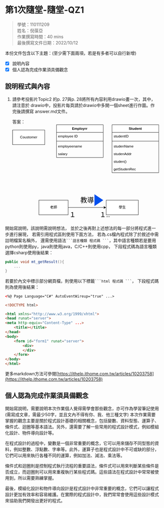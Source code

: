 # 第1次隨堂-隨堂-QZ1
>
>學號：110111209
><br />
>姓名：倪葆亞
><br />
>作業撰寫時間：40 mins
><br />
>最後撰寫文件日期：2022/10/12
>

本份文件包含以下主題：(至少需下面兩項，若是有多者可以自行新增)
- [x] 說明內容
- [x] 個人認為完成作業須具備觀念

## 說明程式與內容

1. 請參考投影片Topic2 的p. 27與p. 28將所有內容利用drawio畫一次，其中，請注意於
drawio中，投影片每頁請於drawio中多開一個sheet進行作圖。作完後請撰寫
answer.md文件。

    答案：<svg xmlns="http://www.w3.org/2000/svg" xmlns:xlink="http://www.w3.org/1999/xlink" version="1.1" width="501px" viewBox="-0.5 -0.5 501 329" content="&lt;mxfile&gt;&lt;diagram id=&quot;attW2MiNEYRtk_PuS-gz&quot; name=&quot;第1頁&quot;&gt;&lt;mxGraphModel dx=&quot;496&quot; dy=&quot;461&quot; grid=&quot;1&quot; gridSize=&quot;10&quot; guides=&quot;1&quot; tooltips=&quot;1&quot; connect=&quot;1&quot; arrows=&quot;1&quot; fold=&quot;1&quot; page=&quot;1&quot; pageScale=&quot;1&quot; pageWidth=&quot;827&quot; pageHeight=&quot;1169&quot; math=&quot;0&quot; shadow=&quot;0&quot;&gt;&lt;root&gt;&lt;mxCell id=&quot;0&quot;/&gt;&lt;mxCell id=&quot;1&quot; parent=&quot;0&quot;/&gt;&lt;mxCell id=&quot;2&quot; value=&quot;Coustomer&quot; style=&quot;html=1;&quot; vertex=&quot;1&quot; parent=&quot;1&quot;&gt;&lt;mxGeometry x=&quot;30&quot; y=&quot;110&quot; width=&quot;110&quot; height=&quot;50&quot; as=&quot;geometry&quot;/&gt;&lt;/mxCell&gt;&lt;mxCell id=&quot;7&quot; value=&quot;Employrr&quot; style=&quot;swimlane;fontStyle=1;align=center;verticalAlign=top;childLayout=stackLayout;horizontal=1;startSize=26;horizontalStack=0;resizeParent=1;resizeParentMax=0;resizeLast=0;collapsible=1;marginBottom=0;&quot; vertex=&quot;1&quot; parent=&quot;1&quot;&gt;&lt;mxGeometry x=&quot;180&quot; y=&quot;92&quot; width=&quot;160&quot; height=&quot;112&quot; as=&quot;geometry&quot;/&gt;&lt;/mxCell&gt;&lt;mxCell id=&quot;8&quot; value=&quot;employee ID&quot; style=&quot;text;strokeColor=none;fillColor=none;align=left;verticalAlign=top;spacingLeft=4;spacingRight=4;overflow=hidden;rotatable=0;points=[[0,0.5],[1,0.5]];portConstraint=eastwest;&quot; vertex=&quot;1&quot; parent=&quot;7&quot;&gt;&lt;mxGeometry y=&quot;26&quot; width=&quot;160&quot; height=&quot;26&quot; as=&quot;geometry&quot;/&gt;&lt;/mxCell&gt;&lt;mxCell id=&quot;9&quot; value=&quot;&quot; style=&quot;line;strokeWidth=1;fillColor=none;align=left;verticalAlign=middle;spacingTop=-1;spacingLeft=3;spacingRight=3;rotatable=0;labelPosition=right;points=[];portConstraint=eastwest;strokeColor=inherit;&quot; vertex=&quot;1&quot; parent=&quot;7&quot;&gt;&lt;mxGeometry y=&quot;52&quot; width=&quot;160&quot; height=&quot;8&quot; as=&quot;geometry&quot;/&gt;&lt;/mxCell&gt;&lt;mxCell id=&quot;10&quot; value=&quot;employeename&quot; style=&quot;text;strokeColor=none;fillColor=none;align=left;verticalAlign=top;spacingLeft=4;spacingRight=4;overflow=hidden;rotatable=0;points=[[0,0.5],[1,0.5]];portConstraint=eastwest;&quot; vertex=&quot;1&quot; parent=&quot;7&quot;&gt;&lt;mxGeometry y=&quot;60&quot; width=&quot;160&quot; height=&quot;26&quot; as=&quot;geometry&quot;/&gt;&lt;/mxCell&gt;&lt;mxCell id=&quot;11&quot; value=&quot;salary&quot; style=&quot;text;strokeColor=none;fillColor=none;align=left;verticalAlign=top;spacingLeft=4;spacingRight=4;overflow=hidden;rotatable=0;points=[[0,0.5],[1,0.5]];portConstraint=eastwest;&quot; vertex=&quot;1&quot; parent=&quot;7&quot;&gt;&lt;mxGeometry y=&quot;86&quot; width=&quot;160&quot; height=&quot;26&quot; as=&quot;geometry&quot;/&gt;&lt;/mxCell&gt;&lt;mxCell id=&quot;12&quot; value=&quot;Student&quot; style=&quot;swimlane;fontStyle=1;align=center;verticalAlign=top;childLayout=stackLayout;horizontal=1;startSize=26;horizontalStack=0;resizeParent=1;resizeParentMax=0;resizeLast=0;collapsible=1;marginBottom=0;&quot; vertex=&quot;1&quot; parent=&quot;1&quot;&gt;&lt;mxGeometry x=&quot;370&quot; y=&quot;92&quot; width=&quot;160&quot; height=&quot;164&quot; as=&quot;geometry&quot;/&gt;&lt;/mxCell&gt;&lt;mxCell id=&quot;13&quot; value=&quot;studentID&quot; style=&quot;text;strokeColor=none;fillColor=none;align=left;verticalAlign=top;spacingLeft=4;spacingRight=4;overflow=hidden;rotatable=0;points=[[0,0.5],[1,0.5]];portConstraint=eastwest;&quot; vertex=&quot;1&quot; parent=&quot;12&quot;&gt;&lt;mxGeometry y=&quot;26&quot; width=&quot;160&quot; height=&quot;26&quot; as=&quot;geometry&quot;/&gt;&lt;/mxCell&gt;&lt;mxCell id=&quot;14&quot; value=&quot;&quot; style=&quot;line;strokeWidth=1;fillColor=none;align=left;verticalAlign=middle;spacingTop=-1;spacingLeft=3;spacingRight=3;rotatable=0;labelPosition=right;points=[];portConstraint=eastwest;strokeColor=inherit;&quot; vertex=&quot;1&quot; parent=&quot;12&quot;&gt;&lt;mxGeometry y=&quot;52&quot; width=&quot;160&quot; height=&quot;8&quot; as=&quot;geometry&quot;/&gt;&lt;/mxCell&gt;&lt;mxCell id=&quot;15&quot; value=&quot;studenName&quot; style=&quot;text;strokeColor=none;fillColor=none;align=left;verticalAlign=top;spacingLeft=4;spacingRight=4;overflow=hidden;rotatable=0;points=[[0,0.5],[1,0.5]];portConstraint=eastwest;&quot; vertex=&quot;1&quot; parent=&quot;12&quot;&gt;&lt;mxGeometry y=&quot;60&quot; width=&quot;160&quot; height=&quot;26&quot; as=&quot;geometry&quot;/&gt;&lt;/mxCell&gt;&lt;mxCell id=&quot;16&quot; value=&quot;studenAddr&quot; style=&quot;text;strokeColor=none;fillColor=none;align=left;verticalAlign=top;spacingLeft=4;spacingRight=4;overflow=hidden;rotatable=0;points=[[0,0.5],[1,0.5]];portConstraint=eastwest;&quot; vertex=&quot;1&quot; parent=&quot;12&quot;&gt;&lt;mxGeometry y=&quot;86&quot; width=&quot;160&quot; height=&quot;26&quot; as=&quot;geometry&quot;/&gt;&lt;/mxCell&gt;&lt;mxCell id=&quot;17&quot; value=&quot;studen()&quot; style=&quot;text;strokeColor=none;fillColor=none;align=left;verticalAlign=top;spacingLeft=4;spacingRight=4;overflow=hidden;rotatable=0;points=[[0,0.5],[1,0.5]];portConstraint=eastwest;&quot; vertex=&quot;1&quot; parent=&quot;12&quot;&gt;&lt;mxGeometry y=&quot;112&quot; width=&quot;160&quot; height=&quot;26&quot; as=&quot;geometry&quot;/&gt;&lt;/mxCell&gt;&lt;mxCell id=&quot;18&quot; value=&quot;getStudenRec&quot; style=&quot;text;strokeColor=none;fillColor=none;align=left;verticalAlign=top;spacingLeft=4;spacingRight=4;overflow=hidden;rotatable=0;points=[[0,0.5],[1,0.5]];portConstraint=eastwest;&quot; vertex=&quot;1&quot; parent=&quot;12&quot;&gt;&lt;mxGeometry y=&quot;138&quot; width=&quot;160&quot; height=&quot;26&quot; as=&quot;geometry&quot;/&gt;&lt;/mxCell&gt;&lt;mxCell id=&quot;19&quot; value=&quot;學生&quot; style=&quot;html=1;&quot; vertex=&quot;1&quot; parent=&quot;1&quot;&gt;&lt;mxGeometry x=&quot;350&quot; y=&quot;350&quot; width=&quot;110&quot; height=&quot;50&quot; as=&quot;geometry&quot;/&gt;&lt;/mxCell&gt;&lt;mxCell id=&quot;29&quot; style=&quot;edgeStyle=none;html=1;exitX=1;exitY=0.5;exitDx=0;exitDy=0;entryX=0;entryY=0.5;entryDx=0;entryDy=0;fontSize=23;endArrow=classic;endFill=1;&quot; edge=&quot;1&quot; parent=&quot;1&quot; source=&quot;20&quot; target=&quot;19&quot;&gt;&lt;mxGeometry relative=&quot;1&quot; as=&quot;geometry&quot;/&gt;&lt;/mxCell&gt;&lt;mxCell id=&quot;20&quot; value=&quot;老師&quot; style=&quot;html=1;&quot; vertex=&quot;1&quot; parent=&quot;1&quot;&gt;&lt;mxGeometry x=&quot;120&quot; y=&quot;350&quot; width=&quot;100&quot; height=&quot;50&quot; as=&quot;geometry&quot;/&gt;&lt;/mxCell&gt;&lt;mxCell id=&quot;26&quot; value=&quot;&amp;lt;font style=&amp;quot;font-size: 23px;&amp;quot;&amp;gt;教導&amp;lt;/font&amp;gt;&quot; style=&quot;text;html=1;align=center;verticalAlign=middle;resizable=0;points=[];autosize=1;strokeColor=none;fillColor=none;&quot; vertex=&quot;1&quot; parent=&quot;1&quot;&gt;&lt;mxGeometry x=&quot;250&quot; y=&quot;330&quot; width=&quot;70&quot; height=&quot;40&quot; as=&quot;geometry&quot;/&gt;&lt;/mxCell&gt;&lt;mxCell id=&quot;27&quot; value=&quot;１&quot; style=&quot;text;html=1;align=center;verticalAlign=middle;resizable=0;points=[];autosize=1;strokeColor=none;fillColor=none;fontSize=23;&quot; vertex=&quot;1&quot; parent=&quot;1&quot;&gt;&lt;mxGeometry x=&quot;210&quot; y=&quot;380&quot; width=&quot;50&quot; height=&quot;40&quot; as=&quot;geometry&quot;/&gt;&lt;/mxCell&gt;&lt;mxCell id=&quot;28&quot; value=&quot;１..*&quot; style=&quot;text;html=1;align=center;verticalAlign=middle;resizable=0;points=[];autosize=1;strokeColor=none;fillColor=none;fontSize=23;&quot; vertex=&quot;1&quot; parent=&quot;1&quot;&gt;&lt;mxGeometry x=&quot;310&quot; y=&quot;380&quot; width=&quot;70&quot; height=&quot;40&quot; as=&quot;geometry&quot;/&gt;&lt;/mxCell&gt;&lt;mxCell id=&quot;32&quot; value=&quot;&quot; style=&quot;triangle;whiteSpace=wrap;html=1;fontSize=23;fillColor=#0050ef;fontColor=#ffffff;strokeColor=#001DBC;strokeWidth=0;&quot; vertex=&quot;1&quot; parent=&quot;1&quot;&gt;&lt;mxGeometry x=&quot;310&quot; y=&quot;330&quot; width=&quot;30&quot; height=&quot;40&quot; as=&quot;geometry&quot;/&gt;&lt;/mxCell&gt;&lt;/root&gt;&lt;/mxGraphModel&gt;&lt;/diagram&gt;&lt;/mxfile&gt;" onclick="(function(svg){var src=window.event.target||window.event.srcElement;while (src!=null&amp;&amp;src.nodeName.toLowerCase()!='a'){src=src.parentNode;}if(src==null){if(svg.wnd!=null&amp;&amp;!svg.wnd.closed){svg.wnd.focus();}else{var r=function(evt){if(evt.data=='ready'&amp;&amp;evt.source==svg.wnd){svg.wnd.postMessage(decodeURIComponent(svg.getAttribute('content')),'*');window.removeEventListener('message',r);}};window.addEventListener('message',r);svg.wnd=window.open('https://viewer.diagrams.net/?client=1&amp;page=0&amp;edit=_blank');}}})(this);" style="cursor:pointer;max-width:100%;max-height:329px;"><defs><clipPath id="mx-clip-154-31-152-26-0"><rect x="154" y="31" width="152" height="26"/></clipPath><clipPath id="mx-clip-154-65-152-26-0"><rect x="154" y="65" width="152" height="26"/></clipPath><clipPath id="mx-clip-154-91-152-26-0"><rect x="154" y="91" width="152" height="26"/></clipPath><clipPath id="mx-clip-344-31-152-26-0"><rect x="344" y="31" width="152" height="26"/></clipPath><clipPath id="mx-clip-344-65-152-26-0"><rect x="344" y="65" width="152" height="26"/></clipPath><clipPath id="mx-clip-344-91-152-26-0"><rect x="344" y="91" width="152" height="26"/></clipPath><clipPath id="mx-clip-344-117-152-26-0"><rect x="344" y="117" width="152" height="26"/></clipPath><clipPath id="mx-clip-344-143-152-26-0"><rect x="344" y="143" width="152" height="26"/></clipPath></defs><g><rect x="0" y="18" width="110" height="50" fill="rgb(255, 255, 255)" stroke="rgb(0, 0, 0)" pointer-events="all"/><g transform="translate(-0.5 -0.5)"><switch><foreignObject pointer-events="none" width="100%" height="100%" requiredFeatures="http://www.w3.org/TR/SVG11/feature#Extensibility" style="overflow: visible; text-align: left;"><div xmlns="http://www.w3.org/1999/xhtml" style="display: flex; align-items: unsafe center; justify-content: unsafe center; width: 1px; height: 1px; padding-top: 43px; margin-left: 55px;"><div data-drawio-colors="color: rgb(0, 0, 0); " style="box-sizing: border-box; font-size: 0px; text-align: center;"><div style="display: inline-block; font-size: 12px; font-family: Helvetica; color: rgb(0, 0, 0); line-height: 1.2; pointer-events: all; white-space: nowrap;">Coustomer</div></div></div></foreignObject><text x="55" y="47" fill="rgb(0, 0, 0)" font-family="Helvetica" font-size="12px" text-anchor="middle">Coustomer</text></switch></g><path d="M 150 26 L 150 0 L 310 0 L 310 26" fill="rgb(255, 255, 255)" stroke="rgb(0, 0, 0)" stroke-miterlimit="10" pointer-events="all"/><path d="M 150 26 L 150 112 L 310 112 L 310 26" fill="none" stroke="rgb(0, 0, 0)" stroke-miterlimit="10" pointer-events="none"/><path d="M 150 26 L 310 26" fill="none" stroke="rgb(0, 0, 0)" stroke-miterlimit="10" pointer-events="none"/><g fill="rgb(0, 0, 0)" font-family="Helvetica" font-weight="bold" pointer-events="none" text-anchor="middle" font-size="12px"><text x="229.5" y="17.5">Employrr</text></g><g fill="rgb(0, 0, 0)" font-family="Helvetica" pointer-events="none" clip-path="url(#mx-clip-154-31-152-26-0)" font-size="12px"><text x="155.5" y="43.5">employee ID</text></g><path d="M 150 56 L 310 56" fill="none" stroke="rgb(0, 0, 0)" stroke-miterlimit="10" pointer-events="none"/><g fill="rgb(0, 0, 0)" font-family="Helvetica" pointer-events="none" clip-path="url(#mx-clip-154-65-152-26-0)" font-size="12px"><text x="155.5" y="77.5">employeename</text></g><g fill="rgb(0, 0, 0)" font-family="Helvetica" pointer-events="none" clip-path="url(#mx-clip-154-91-152-26-0)" font-size="12px"><text x="155.5" y="103.5">salary</text></g><path d="M 340 26 L 340 0 L 500 0 L 500 26" fill="rgb(255, 255, 255)" stroke="rgb(0, 0, 0)" stroke-miterlimit="10" pointer-events="none"/><path d="M 340 26 L 340 164 L 500 164 L 500 26" fill="none" stroke="rgb(0, 0, 0)" stroke-miterlimit="10" pointer-events="none"/><path d="M 340 26 L 500 26" fill="none" stroke="rgb(0, 0, 0)" stroke-miterlimit="10" pointer-events="none"/><g fill="rgb(0, 0, 0)" font-family="Helvetica" font-weight="bold" pointer-events="none" text-anchor="middle" font-size="12px"><text x="419.5" y="17.5">Student</text></g><g fill="rgb(0, 0, 0)" font-family="Helvetica" pointer-events="none" clip-path="url(#mx-clip-344-31-152-26-0)" font-size="12px"><text x="345.5" y="43.5">studentID</text></g><path d="M 340 56 L 500 56" fill="none" stroke="rgb(0, 0, 0)" stroke-miterlimit="10" pointer-events="none"/><g fill="rgb(0, 0, 0)" font-family="Helvetica" pointer-events="none" clip-path="url(#mx-clip-344-65-152-26-0)" font-size="12px"><text x="345.5" y="77.5">studenName</text></g><g fill="rgb(0, 0, 0)" font-family="Helvetica" pointer-events="none" clip-path="url(#mx-clip-344-91-152-26-0)" font-size="12px"><text x="345.5" y="103.5">studenAddr</text></g><g fill="rgb(0, 0, 0)" font-family="Helvetica" pointer-events="none" clip-path="url(#mx-clip-344-117-152-26-0)" font-size="12px"><text x="345.5" y="129.5">studen()</text></g><g fill="rgb(0, 0, 0)" font-family="Helvetica" pointer-events="none" clip-path="url(#mx-clip-344-143-152-26-0)" font-size="12px"><text x="345.5" y="155.5">getStudenRec</text></g><rect x="320" y="258" width="110" height="50" fill="rgb(255, 255, 255)" stroke="rgb(0, 0, 0)" pointer-events="none"/><g transform="translate(-0.5 -0.5)"><switch><foreignObject pointer-events="none" width="100%" height="100%" requiredFeatures="http://www.w3.org/TR/SVG11/feature#Extensibility" style="overflow: visible; text-align: left;"><div xmlns="http://www.w3.org/1999/xhtml" style="display: flex; align-items: unsafe center; justify-content: unsafe center; width: 1px; height: 1px; padding-top: 283px; margin-left: 375px;"><div data-drawio-colors="color: rgb(0, 0, 0); " style="box-sizing: border-box; font-size: 0px; text-align: center;"><div style="display: inline-block; font-size: 12px; font-family: Helvetica; color: rgb(0, 0, 0); line-height: 1.2; pointer-events: none; white-space: nowrap;">學生</div></div></div></foreignObject><text x="375" y="287" fill="rgb(0, 0, 0)" font-family="Helvetica" font-size="12px" text-anchor="middle">學生</text></switch></g><path d="M 190 283 L 313.63 283" fill="none" stroke="rgb(0, 0, 0)" stroke-miterlimit="10" pointer-events="none"/><path d="M 318.88 283 L 311.88 286.5 L 313.63 283 L 311.88 279.5 Z" fill="rgb(0, 0, 0)" stroke="rgb(0, 0, 0)" stroke-miterlimit="10" pointer-events="none"/><rect x="90" y="258" width="100" height="50" fill="rgb(255, 255, 255)" stroke="rgb(0, 0, 0)" pointer-events="none"/><g transform="translate(-0.5 -0.5)"><switch><foreignObject pointer-events="none" width="100%" height="100%" requiredFeatures="http://www.w3.org/TR/SVG11/feature#Extensibility" style="overflow: visible; text-align: left;"><div xmlns="http://www.w3.org/1999/xhtml" style="display: flex; align-items: unsafe center; justify-content: unsafe center; width: 1px; height: 1px; padding-top: 283px; margin-left: 140px;"><div data-drawio-colors="color: rgb(0, 0, 0); " style="box-sizing: border-box; font-size: 0px; text-align: center;"><div style="display: inline-block; font-size: 12px; font-family: Helvetica; color: rgb(0, 0, 0); line-height: 1.2; pointer-events: none; white-space: nowrap;">老師</div></div></div></foreignObject><text x="140" y="287" fill="rgb(0, 0, 0)" font-family="Helvetica" font-size="12px" text-anchor="middle">老師</text></switch></g><g transform="translate(-0.5 -0.5)"><switch><foreignObject pointer-events="none" width="100%" height="100%" requiredFeatures="http://www.w3.org/TR/SVG11/feature#Extensibility" style="overflow: visible; text-align: left;"><div xmlns="http://www.w3.org/1999/xhtml" style="display: flex; align-items: unsafe center; justify-content: unsafe center; width: 1px; height: 1px; padding-top: 258px; margin-left: 255px;"><div data-drawio-colors="color: rgb(0, 0, 0); " style="box-sizing: border-box; font-size: 0px; text-align: center;"><div style="display: inline-block; font-size: 12px; font-family: Helvetica; color: rgb(0, 0, 0); line-height: 1.2; pointer-events: none; white-space: nowrap;"><font style="font-size: 23px;">教導</font></div></div></div></foreignObject><text x="255" y="262" fill="rgb(0, 0, 0)" font-family="Helvetica" font-size="12px" text-anchor="middle">教導</text></switch></g><g transform="translate(-0.5 -0.5)"><switch><foreignObject pointer-events="none" width="100%" height="100%" requiredFeatures="http://www.w3.org/TR/SVG11/feature#Extensibility" style="overflow: visible; text-align: left;"><div xmlns="http://www.w3.org/1999/xhtml" style="display: flex; align-items: unsafe center; justify-content: unsafe center; width: 1px; height: 1px; padding-top: 308px; margin-left: 205px;"><div data-drawio-colors="color: rgb(0, 0, 0); " style="box-sizing: border-box; font-size: 0px; text-align: center;"><div style="display: inline-block; font-size: 23px; font-family: Helvetica; color: rgb(0, 0, 0); line-height: 1.2; pointer-events: none; white-space: nowrap;">１</div></div></div></foreignObject><text x="205" y="315" fill="rgb(0, 0, 0)" font-family="Helvetica" font-size="23px" text-anchor="middle">１</text></switch></g><g transform="translate(-0.5 -0.5)"><switch><foreignObject pointer-events="none" width="100%" height="100%" requiredFeatures="http://www.w3.org/TR/SVG11/feature#Extensibility" style="overflow: visible; text-align: left;"><div xmlns="http://www.w3.org/1999/xhtml" style="display: flex; align-items: unsafe center; justify-content: unsafe center; width: 1px; height: 1px; padding-top: 308px; margin-left: 315px;"><div data-drawio-colors="color: rgb(0, 0, 0); " style="box-sizing: border-box; font-size: 0px; text-align: center;"><div style="display: inline-block; font-size: 23px; font-family: Helvetica; color: rgb(0, 0, 0); line-height: 1.2; pointer-events: none; white-space: nowrap;">１..*</div></div></div></foreignObject><text x="315" y="315" fill="rgb(0, 0, 0)" font-family="Helvetica" font-size="23px" text-anchor="middle">１..*</text></switch></g><path d="M 280 238 L 310 258 L 280 278 Z" fill="#0050ef" stroke="#001dbc" stroke-width="0.1" stroke-miterlimit="10" pointer-events="none"/></g><switch><g requiredFeatures="http://www.w3.org/TR/SVG11/feature#Extensibility"/><a transform="translate(0,-5)" xlink:href="https://www.diagrams.net/doc/faq/svg-export-text-problems" target="_blank"><text text-anchor="middle" font-size="10px" x="50%" y="100%">Text is not SVG - cannot display</text></a></switch></svg>

開始寫說明，該說明需說明想法，
並於之後再對上述想法的每一部分將程式進一步進行展現，
若需引用程式區則使用下面方法，
若為.cs檔內程式除了於敘述中需註明檔案名稱外，
還需使用語法` ```語言種類 程式碼 ``` `，其中語言種類若是要用python則使用py，java則使用java，C/C++則使用cpp，
下段程式碼為語言種類選擇csharp使用後結果：

```csharp
public void mt_getResult(){
    ...
}
```

若要於內文中標示部分網頁檔，則使用以下標籤` ```html 程式碼 ``` `，
下段程式碼則為使用後結果：

```html
<%@ Page Language="C#" AutoEventWireup="true" ...>

<!DOCTYPE html>

<html xmlns="http://www.w3.org/1999/xhtml">
<head runat="server">
<meta http-equiv="Content-Type" ...>
    <title></title>
</head>
<body>
    <form id="form1" runat="server">
        <div>
        </div>
    </form>
</body>
</html>
```
更多markdown方法可參閱[https://ithelp.ithome.com.tw/articles/10203758](https://ithelp.ithome.com.tw/articles/10203758)

## 個人認為完成作業須具備觀念

開始寫說明，需要說明本次作業個人覺得需學會那些觀念，亦可作為學習筆記使用 (需寫成文章，需最少50字，並且文內不得有你、我、他三種文字)
本次作業需要掌握的觀念主要是關於程式設計基礎的相關概念，包括變數、資料型態、運算子、條件式、迴圈等基本語法。另外，還需要了解一些常用的程式設計模式，例如模組化設計、物件導向設計等。

在程式設計的過程中，變數是一個非常重要的概念，它可以用來儲存不同型態的資料，例如整數、浮點數、字串等。此外，運算子也是程式設計中不可或缺的部分，它們可以用來執行各種不同的運算，例如加法、減法、乘法等。

條件式和迴圈則是控制程式執行流程的重要語法，條件式可以用來判斷某些條件是否成立，而迴圈則可以用來重複執行某些程式碼。這些語法在程式設計中常常被使用到，所以需要熟練掌握。

最後，模組化設計和物件導向設計是程式設計中非常重要的概念，它們可以讓程式設計更加有效率和容易維護。在實際的程式設計中，我們常常會使用這些設計模式來協助我們開發出更好的程式。
